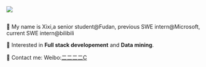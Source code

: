 <a href="https://github.com/WxxShirley">
  <img src="https://github-readme-stats.vercel.app/api?username=WxxShirley&show_icons=true&theme=dracula" />
</a>


## 


👋 My name is Xixi,a senior student@Fudan, previous SWE intern@Microsoft, current SWE intern@bilibili


🌈 Interested in **Full stack developement** and **Data mining**.


📮 Contact me: Weibo:[二二二二C](https://weibo.com/6338550883/profile?rightmod=1&wvr=6&mod=personinfo&is_all=1)
